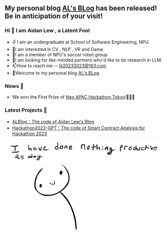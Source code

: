 ## My personal blog [AL's BLog](http://www.yuguang.zone/) has been released! Be in anticipation of your visit!

### Hi 👋 I am Aidan Lew ,  a Latent Fool

- ✌ I am an undergraduate at School of Software Engineering, NPU.
- 👀I am interested in CV , NLP , VR and Game.
- 🌱I am a member of NPU's soccer robot group.
- 💞️I am looking for like-minded partners who'd like to do research in LLM. 
- 📫How to reach me -- ljt20233023@163.com
- 🌝Welcome to my personal blog [AL's BLog](http://www.yuguang.zone/)

### News 📰
- We won the First Prize of [Neo APAC Hackathon Tokyo](https://twitter.com/Neo_Blockchain/status/1683084794777997313?s=20)!🎉🎉🎉

### Latest Projects 💌
- [ALBlog：The code of Aidan Lew's Blog](https://github.com/AL-377/ALBlog)
- [Hackathon2023-GPT：The code of Smart Contract Analysis for Hackathon 2023](https://github.com/AL-377/Hackathon2023-GPT)


<div  align="center">
<img src="https://github.com/AL-377/AL-377/blob/main/me.gif">  
</div>

